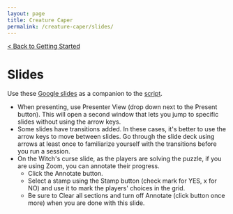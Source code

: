 ```yaml
---
layout: page
title: Creature Caper
permalink: /creature-caper/slides/
---
```


[< Back to Getting Started](..)

# Slides
Use these [Google slides](https://docs.google.com/presentation/d/1UjjHCA8qc5cWrPXDoWVhv8keBv2_e_pIx4EPoLqAon0/edit?usp=sharing) as a companion to the [script](../script).

* When presenting, use Presenter View (drop down next to the Present button). This will open a second window that lets you jump to specific slides without using the arrow keys.
* Some slides have transitions added. In these cases, it's better to use the arrow keys to move between slides. Go through the slide deck using arrows at least once to familiarize yourself with the transitions before you run a session.
* On the <span class="text-uppercase">Witch's curse</span> slide, as the players are solving the puzzle, if you are using Zoom, you can annotate their progress.
  * Click the Annotate button.
  * Select a stamp using the Stamp button (check mark for YES, x for NO) and use it to mark the players' choices in the grid.
  * Be sure to Clear all sections and turn off Annotate (click button once more) when you are done with this slide.
